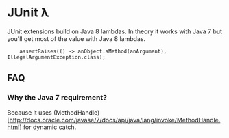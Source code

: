 JUnit λ
=======
JUnit extensions build on Java 8 lambdas. In theory it works with Java 7 but you'll get most of the value with Java 8 lambdas.

```
    assertRaises(() -> anObject.aMethod(anArgument), IllegalArgumentException.class);
```

FAQ
---
### Why the Java 7 requirement?
Because it uses (MethodHandle)[http://docs.oracle.com/javase/7/docs/api/java/lang/invoke/MethodHandle.html] for dynamic catch.